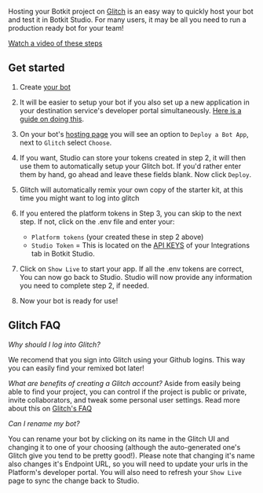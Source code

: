 Hosting your Botkit project on [Glitch](https://glitch.com/about/) is an easy way to quickly host your bot and test it in Botkit Studio. For many users, it may be all you need to run a production ready bot for your team! 

[Watch a video of these steps]()

## Get started
1. Create [your bot](https://botkit.groovehq.com/knowledge_base/topics/create-your-bot)
2. It will be easier to setup your bot if you also set up a new application in your destination service's developer portal simultaneously. [Here is a guide on doing this](https://github.com/howdyai/botkit/blob/master/docs/provisioning/teams.md).
3. On your bot's [hosting page](https://botkit.groovehq.com/knowledge_base/categories/integrations-58) you will see an option to `Deploy a Bot App`, next to `Glitch` select `Choose`.
4. If you want, Studio can store your tokens created in step 2, it will then use them to automatically setup your Glitch bot. If you'd rather enter them by hand, go ahead and leave these fields blank. Now click `Deploy`.
5. Glitch will automatically remix your own copy of the starter kit, at this time you might want to log into glitch 
6. If you entered the platform tokens in Step 3, you can skip to the next step. If not, click on the .env file and enter your:

	* `Platform tokens` (your created these in step 2 above)
	* `Studio Token` =  This is located on the [API KEYS](https://botkit.groovehq.com/knowledge_base/topics/api-keys-1) of your Integrations tab in Botkit Studio.

7. Click on `Show Live` to start your app. If all the .env tokens are correct, You can now go back to Studio. Studio will now provide any information you need to complete step 2, if needed.
8. Now your bot is ready for use!

## Glitch FAQ
*Why should I log into Glitch?*

We recomend that you sign into Glitch using your Github logins. This way you can easily find your remixed bot later! 

*What are benefits of creating a Glitch account?*
Aside from easily being able to find your project, you can control if the project is public or private, invite collaborators, and tweak some personal user settings. Read more about this on [Glitch's FAQ](https://glitch.com/faq)

*Can I rename my bot?*

You can rename your bot by clicking on its name in the Glitch UI and changing it to one of your choosing (although the auto-generated one's Glitch give you tend to be pretty good!). Please note that changing it's name also changes it's Endpoint URL, so you will need to update your urls in the Platform's developer portal. You will also need to refresh your `Show Live` page to sync the change back to Studio.